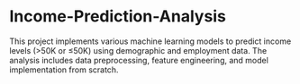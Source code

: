 # Income-Prediction-Analysis
This project implements various machine learning models to predict income levels (>50K or ≤50K) using demographic and employment data. The analysis includes data preprocessing, feature engineering, and model implementation from scratch.
